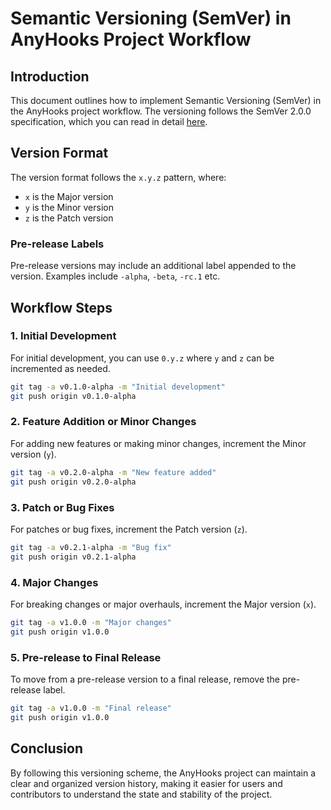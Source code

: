# Semantic Versioning (SemVer) in AnyHooks Project Workflow

## Introduction

This document outlines how to implement Semantic Versioning (SemVer) in the AnyHooks project workflow. The versioning follows the SemVer 2.0.0 specification, which you can read in detail [here](https://semver.org).

## Version Format

The version format follows the `x.y.z` pattern, where:

- `x` is the Major version
- `y` is the Minor version
- `z` is the Patch version

### Pre-release Labels

Pre-release versions may include an additional label appended to the version. Examples include `-alpha`, `-beta`, `-rc.1` etc.

## Workflow Steps

### 1. Initial Development

For initial development, you can use `0.y.z` where `y` and `z` can be incremented as needed.

```bash
git tag -a v0.1.0-alpha -m "Initial development"
git push origin v0.1.0-alpha
```

### 2. Feature Addition or Minor Changes

For adding new features or making minor changes, increment the Minor version (`y`).

```bash
git tag -a v0.2.0-alpha -m "New feature added"
git push origin v0.2.0-alpha
```

### 3. Patch or Bug Fixes

For patches or bug fixes, increment the Patch version (`z`).

```bash
git tag -a v0.2.1-alpha -m "Bug fix"
git push origin v0.2.1-alpha
```

### 4. Major Changes

For breaking changes or major overhauls, increment the Major version (`x`).

```bash
git tag -a v1.0.0 -m "Major changes"
git push origin v1.0.0
```

### 5. Pre-release to Final Release

To move from a pre-release version to a final release, remove the pre-release label.

```bash
git tag -a v1.0.0 -m "Final release"
git push origin v1.0.0
```

## Conclusion

By following this versioning scheme, the AnyHooks project can maintain a clear and organized version history, making it easier for users and contributors to understand the state and stability of the project.